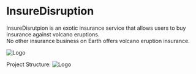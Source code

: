 # InsureDisruption

InsureDisrutpion is an exotic insurance service that allows users to buy insurance against volcano eruptions.\
No other insurance business on Earth offers volcano eruption insurance.

<img src="https://github.com/MarcusWentz/InsureDisruption/blob/main/Images/LOGO_8_TRANSPARENT.png" alt="Logo"/>

Project Structure:
<img src="https://github.com/MarcusWentz/InsureDisruption/blob/main/Images/overview.png" alt="Logo"/>

